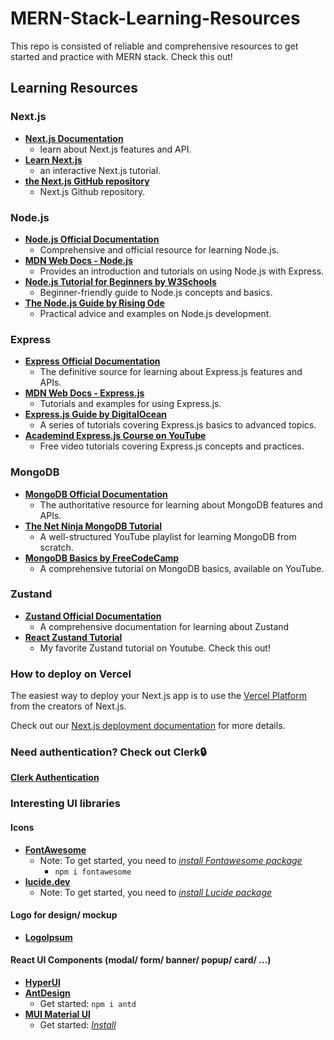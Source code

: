 # MERN-Stack-Learning-Resources
This repo is consisted of reliable and comprehensive resources to get started and practice with MERN stack. Check this out!

## Learning Resources
### Next.js
- **[Next.js Documentation](https://nextjs.org/docs)**
  - learn about Next.js features and API.
- **[Learn Next.js](https://nextjs.org/learn)**
  - an interactive Next.js tutorial.
- **[the Next.js GitHub repository](https://github.com/vercel/next.js/)**
  - Next.js Github repository.
### Node.js
- **[Node.js Official Documentation](https://nodejs.org/en/docs/)**
  - Comprehensive and official resource for learning Node.js.
- **[MDN Web Docs - Node.js](https://developer.mozilla.org/en-US/docs/Learn/Server-side/Express_Nodejs)**
  - Provides an introduction and tutorials on using Node.js with Express.
- **[Node.js Tutorial for Beginners by W3Schools](https://www.w3schools.com/nodejs/)**
  - Beginner-friendly guide to Node.js concepts and basics.
- **[The Node.js Guide by Rising Ode](https://risingode.com/the-node-js-guide/)**
  - Practical advice and examples on Node.js development.

### Express
- **[Express Official Documentation](https://expressjs.com/)**
  - The definitive source for learning about Express.js features and APIs.
- **[MDN Web Docs - Express.js](https://developer.mozilla.org/en-US/docs/Learn/Server-side/Express_Nodejs)**
  - Tutorials and examples for using Express.js.
- **[Express.js Guide by DigitalOcean](https://www.digitalocean.com/community/tutorial_series/the-ultimate-guide-to-express-js)**
  - A series of tutorials covering Express.js basics to advanced topics.
- **[Academind Express.js Course on YouTube](https://www.youtube.com/playlist?list=PL55RiY5tL51ok7faoH8U2o6twuhOX79kO)**
  - Free video tutorials covering Express.js concepts and practices.

### MongoDB
- **[MongoDB Official Documentation](https://docs.mongodb.com/)**
  - The authoritative resource for learning about MongoDB features and APIs.
- **[The Net Ninja MongoDB Tutorial](https://www.youtube.com/playlist?list=PL4cUxeGkcC9h7WbYf6tZB-XI8-m2MAzlm)**
  - A well-structured YouTube playlist for learning MongoDB from scratch.
- **[MongoDB Basics by FreeCodeCamp](https://www.youtube.com/watch?v=E7Voso411p8)**
  - A comprehensive tutorial on MongoDB basics, available on YouTube.

### Zustand 
- **[Zustand Official Documentation](https://docs.pmnd.rs/zustand/getting-started/introduction)**
  - A comprehensive documentation for learning about Zustand
- **[React Zustand Tutorial](https://www.youtube.com/watch?v=h0rQ73r8yag&list=PL1T-3Hf9FqXbH54aLLMWMpdn6OMa5TWOX)**
  - My favorite Zustand tutorial on Youtube. Check this out!
    
### How to deploy on Vercel
The easiest way to deploy your Next.js app is to use the [Vercel Platform](https://vercel.com/new?utm_medium=default-template&filter=next.js&utm_source=create-next-app&utm_campaign=create-next-app-readme) from the creators of Next.js.

Check out our [Next.js deployment documentation](https://nextjs.org/docs/deployment) for more details.

### Need authentication? Check out Clerk🔒
**[Clerk Authentication](https://clerk.com/)**

### Interesting UI libraries
#### Icons
- **[FontAwesome](https://docs.fontawesome.com/v5/web/use-with/react/)**
  - Note: To get started, you need to *[install Fontawesome package](https://www.npmjs.com/package/font-awesome)*
     - `npm i fontawesome`
- **[lucide.dev](https://lucide.dev/icons/)**
  - Note: To get started, you need to *[install Lucide package](https://www.npmjs.com/package/lucide-react)*

#### Logo for design/ mockup
- **[LogoIpsum](https://logoipsum.com/)**

#### React UI Components (modal/ form/ banner/ popup/ card/ ...)
- **[HyperUI](https://www.hyperui.dev/)**
- **[AntDesign](https://ant.design/)**
   - Get started: `npm i antd`
- **[MUI Material UI](https://mui.com/material-ui/)**
   - Get started: *[Install](https://mui.com/material-ui/getting-started/installation/)*
